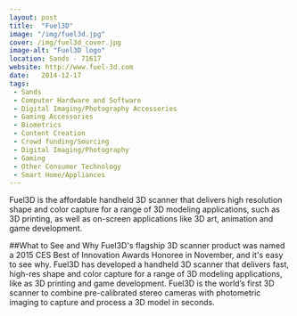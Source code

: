 ```yaml
---
layout: post
title:  "Fuel3D"
image: "/img/fuel3d.jpg"
cover: /img/fuel3d_cover.jpg
image-alt: "Fuel3D logo"
location: Sands - 71617
website: http://www.fuel-3d.com
date:   2014-12-17
tags:
 - Sands
 - Computer Hardware and Software
 - Digital Imaging/Photography Accessories
 - Gaming Accessories
 - Biometrics
 - Content Creation
 - Crowd funding/Sourcing
 - Digital Imaging/Photography
 - Gaming
 - Other Consumer Technology
 - Smart Home/Appliances
---
```


Fuel3D is the affordable handheld 3D scanner that delivers high resolution shape and color capture for a range of 3D modeling applications, such as 3D printing, as well as on-screen applications like 3D art, animation and game development.

##What to See and Why
Fuel3D's flagship 3D scanner product was named a 2015 CES Best of Innovation Awards Honoree in November, and it's easy to see why. Fuel3D has developed a handheld 3D scanner that delivers fast, high-res shape and color capture for a range of 3D modeling applications, like as 3D printing and game development. Fuel3D is the world’s first 3D scanner to combine pre-calibrated stereo cameras with photometric imaging to capture and process a 3D model in seconds.